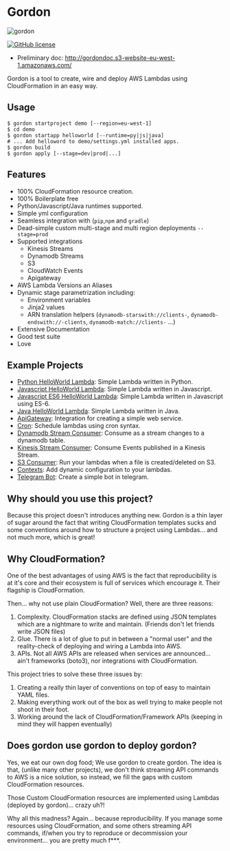 Gordon
=========

![gordon](http://gordondoc.s3-website-eu-west-1.amazonaws.com/_static/logo_text.png)

[![GitHub license](https://img.shields.io/badge/license-BSD-blue.svg)](LICENSE)



* Preliminary doc: http://gordondoc.s3-website-eu-west-1.amazonaws.com/

Gordon is a tool to create, wire and deploy AWS Lambdas using CloudFormation in an easy way.

Usage
------
```shell
$ gordon startproject demo [--region=eu-west-1]
$ cd demo
$ gordon startapp helloworld [--runtime=py|js|java]
# ... Add helloword to demo/settings.yml installed apps.
$ gordon build
$ gordon apply [--stage=dev|prod|...]
```

Features
---------
* 100% CloudFormation resource creation.
* 100% Boilerplate free
* Python/Javascript/Java runtimes supported.
* Simple yml configuration
* Seamless integration with (``pip``,``npm`` and ``gradle``)
* Dead-simple custom multi-stage and multi region deployments ``--stage=prod``
* Supported integrations
  * Kinesis Streams
  * Dynamodb Streams
  * S3
  * CloudWatch Events
  * Apigateway
* AWS Lambda Versions an Aliases
* Dynamic stage parametrization including:
  * Environment variables
  * Jinja2 values
  * ARN translation helpers (``dynamodb-starswith://clients-``, ``dynamodb-endswith://-clients``, ``dynamodb-match://clients-`` ...)
* Extensive Documentation
* Good test suite
* Love


Example Projects
------------------
* [Python HelloWorld Lambda](https://github.com/jorgebastida/gordon/tree/master/examples/modulepython): Simple Lambda written in Python.
* [Javascript HelloWorld Lambda](https://github.com/jorgebastida/gordon/tree/master/examples/modulejs): Simple Lambda written in Javascript.
* [Javascript ES6 HelloWorld Lambda](https://github.com/jorgebastida/gordon/tree/master/examples/simplejs-es6): Simple Lambda written in Javascript using ES-6.
* [Java HelloWorld Lambda](https://github.com/jorgebastida/gordon/tree/master/examples/simplejava): Simple Lambda written in Java.
* [ApiGateway](https://github.com/jorgebastida/gordon/tree/master/examples/apigateway): Integration for creating a simple web service.
* [Cron](https://github.com/jorgebastida/gordon/tree/master/examples/cron): Schedule lambdas using cron syntax.
* [Dynamodb Stream Consumer](https://github.com/jorgebastida/gordon/tree/master/examples/dynamodbpython): Consume as a stream changes to a dynamodb table.
* [Kinesis Stream Consumer](https://github.com/jorgebastida/gordon/tree/master/examples/kinesispython): Consume Events published in a Kinesis Stream.
* [S3 Consumer](https://github.com/jorgebastida/gordon/tree/master/examples/s3): Run your lambdas when a file is created/deleted on S3.
* [Contexts](https://github.com/jorgebastida/gordon/tree/master/examples/contexts): Add dynamic configuration to your lambdas.
* [Telegram Bot](https://github.com/jorgebastida/gordon/tree/master/examples/telegram): Create a simple bot in telegram.

Why should you use this project?
-----------------------------------

Because this project doesn't introduces anything new. Gordon is a thin layer of sugar around the fact that writing CloudFormation templates sucks and some conventions around how to structure a project using Lambdas... and not much more, which is great!


Why CloudFormation?
-----------------------
One of the best advantages of using AWS is the fact that reproducibility is at it's core and their ecosystem is full of services which encourage it. Their flagship is CloudFormation.

Then... why not use plain CloudFormation? Well, there are three reasons:

1. Complexity. CloudFormation stacks are defined using JSON templates which are a nightmare to write and maintain. (Friends don't let friends write JSON files)
2. Glue. There is a lot of glue to put in between a "normal user" and the reality-check of deploying and wiring a Lambda into AWS.
3. APIs. Not all AWS APIs are released when services are announced... ain't frameworks (boto3), nor integrations with CloudFormation.

This project tries to solve these three issues by:

1. Creating a really thin layer of conventions on top of easy to maintain YAML files.
2. Making everything work out of the box as well trying to make people not shoot in their foot.
3. Working around the lack of CloudFormation/Framework APIs (keeping in mind they will happen eventually)


Does gordon use gordon to deploy gordon?
-----------------------------------------
Yes, we eat our own dog food; We use gordon to create gordon. The idea is that, (unlike many other projects), we don't think streaming API commands to AWS is a nice solution, so instead, we fill the gaps with custom CloudFormation resources.

Those Custom CloudFormation resources are implemented using Lambdas (deployed by gordon)... crazy uh?!

Why all this madness? Again... because reproducibility. If you manage some resources using CloudFormation, and some others streaming API commands, if/when you try to reproduce or decommission your environment... you are pretty much f\*\*\*.
